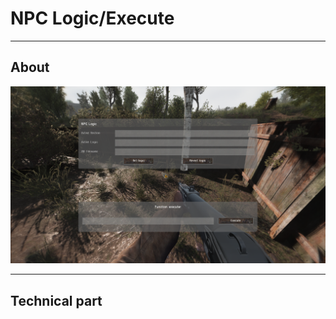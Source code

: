 # NPC Logic/Execute

___

## About

![npc-logic-execute centered](assets/images/npc-logic-execute.png)

___

## Technical part
